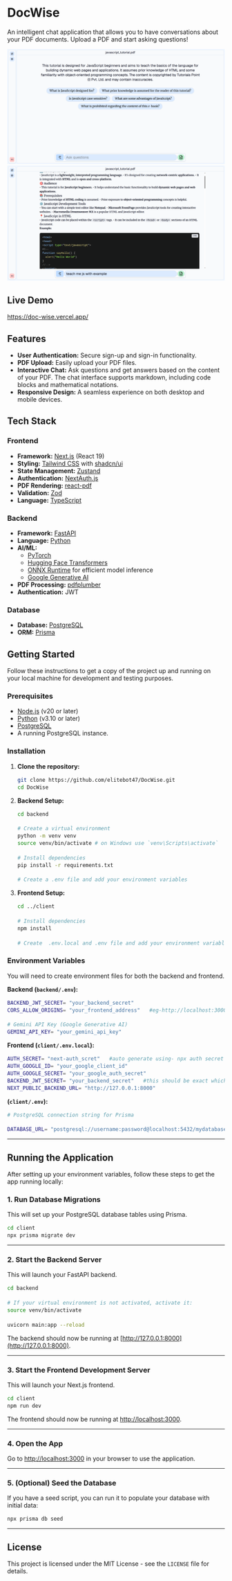 # DocWise

An intelligent chat application that allows you to have conversations about your PDF documents. Upload a PDF and start asking questions!

![](assets/1.png)
![](assets/2.png)
## Live Demo
https://doc-wise.vercel.app/


## Features

- **User Authentication:** Secure sign-up and sign-in functionality.
- **PDF Upload:** Easily upload your PDF files.
- **Interactive Chat:** Ask questions and get answers based on the content of your PDF. The chat interface supports markdown, including code blocks and mathematical notations.
- **Responsive Design:** A seamless experience on both desktop and mobile devices.

## Tech Stack

### Frontend

- **Framework:** [Next.js](https://nextjs.org/) (React 19)
- **Styling:** [Tailwind CSS](https://tailwindcss.com/) with [shadcn/ui](https://ui.shadcn.com/)
- **State Management:** [Zustand](https://github.com/pmndrs/zustand)
- **Authentication:** [NextAuth.js](https://authjs.dev/)
- **PDF Rendering:** [react-pdf](https://github.com/wojtekmaj/react-pdf)
- **Validation:** [Zod](https://zod.dev/)
- **Language:** [TypeScript](https://www.typescriptlang.org/)

### Backend

- **Framework:** [FastAPI](https://fastapi.tiangolo.com/)
- **Language:** [Python](https://www.python.org/)
- **AI/ML:**
  - [PyTorch](https://pytorch.org/)
  - [Hugging Face Transformers](https://huggingface.co/docs/transformers/index)
  - [ONNX Runtime](https://onnxruntime.ai/) for efficient model inference
  - [Google Generative AI](https://ai.google/discover/generativeai/)
- **PDF Processing:** [pdfplumber](https://github.com/jsvine/pdfplumber)
- **Authentication:** JWT

### Database

- **Database:** [PostgreSQL](https://www.postgresql.org/)
- **ORM:** [Prisma](https://www.prisma.io/)

## Getting Started

Follow these instructions to get a copy of the project up and running on your local machine for development and testing purposes.

### Prerequisites

- [Node.js](https://nodejs.org/en/) (v20 or later)
- [Python](https://www.python.org/downloads/) (v3.10 or later)
- [PostgreSQL](https://www.postgresql.org/download/)
- A running PostgreSQL instance.

### Installation

1.  **Clone the repository:**

    ```bash
    git clone https://github.com/elitebot47/DocWise.git
    cd DocWise
    ```

2.  **Backend Setup:**

    ```bash
    cd backend

    # Create a virtual environment
    python -m venv venv
    source venv/bin/activate # on Windows use `venv\Scripts\activate`

    # Install dependencies
    pip install -r requirements.txt

    # Create a .env file and add your environment variables
    ```

3.  **Frontend Setup:**

    ```bash
    cd ../client

    # Install dependencies
    npm install

    # Create  .env.local and .env file and add your environment variables
    ```

### Environment Variables

You will need to create environment files for both the backend and frontend.

**Backend (`backend/.env`):**

```bash
BACKEND_JWT_SECRET= "your_backend_secret"
CORS_ALLOW_ORIGINS= "your_frontend_address"   #eg-http://localhost:3000

# Gemini API Key (Google Generative AI)
GEMINI_API_KEY= "your_gemini_api_key"
```

**Frontend (`client/.env.local`):**

```bash
AUTH_SECRET= "next-auth_scret"   #auto generate using- npx auth secret
AUTH_GOOGLE_ID= "your_google_client_id"
AUTH_GOOGLE_SECRET= "your_google_auth_secret"
BACKEND_JWT_SECRET= "your_backend_secret"   #this should be exact which is used in backend .env BACKEND_JWT_SECRET
NEXT_PUBLIC_BACKEND_URL= "http://127.0.0.1:8000"
```

**(`client/.env`):**

```bash
# PostgreSQL connection string for Prisma

DATABASE_URL= "postgresql://username:password@localhost:5432/mydatabase"
```

---

## Running the Application

After setting up your environment variables, follow these steps to get the app running locally:

### 1. Run Database Migrations

This will set up your PostgreSQL database tables using Prisma.

```bash
cd client
npx prisma migrate dev
```

---

### 2. Start the Backend Server

This will launch your FastAPI backend.

```bash
cd backend

# If your virtual environment is not activated, activate it:
source venv/bin/activate

uvicorn main:app --reload
```

The backend should now be running at [http://127.0.0.1:8000](http://127.0.0.1:8000).

---

### 3. Start the Frontend Development Server

This will launch your Next.js frontend.

```bash
cd client
npm run dev
```

The frontend should now be running at [http://localhost:3000](http://localhost:3000).

---

### 4. Open the App

Go to [http://localhost:3000](http://localhost:3000) in your browser to use the application.

---

### 5. (Optional) Seed the Database

If you have a seed script, you can run it to populate your database with initial data:

```bash
npx prisma db seed
```

---

## License

This project is licensed under the MIT License - see the `LICENSE` file for details.
